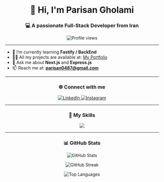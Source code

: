 <h1 align="center">👋 Hi, I'm Parisan Gholami</h1>
<h3 align="center">💻 A passionate Full-Stack Developer from Iran</h3>

<p align="center">
  <img src="https://komarev.com/ghpvc/?username=parisan0487&label=Profile%20views&color=0e75b6&style=flat" alt="Profile views" />
</p>

---

- 🌱 I’m currently learning **Fastify / BackEnd**
- 👨‍💻 All my projects are available at: [My Portfolio](https://parisan0487.github.io/)
- 💬 Ask me about **Next.js** and **Express.js**
- 📫 Reach me at: **parisan0487@gmail.com**

---

<h3 align="center">🌐 Connect with me</h3>

<p align="center">
  <a href="https://linkedin.com/in/parisan-ghlami" target="_blank">
    <img src="https://img.shields.io/badge/LinkedIn-0A66C2?style=for-the-badge&logo=linkedin&logoColor=white" alt="LinkedIn" />
  </a>
  <a href="https://instagram.com/parisan-0487" target="_blank">
    <img src="https://img.shields.io/badge/Instagram-E4405F?style=for-the-badge&logo=instagram&logoColor=white" alt="Instagram" />
  </a>
</p>

---



<h3 align="center">🚀 My Skills</h3>
<p align="center">
  <img src="https://skillicons.dev/icons?i=nextjs,react,js,css,html,nodejs,express,mongodb,git,redux,sass,tailwind" />
</p>

</table>



---

<h3 align="center">📊 GitHub Stats</h3>

<p align="center">
  <img src="https://github-readme-stats.vercel.app/api?username=parisan0487&show_icons=true&theme=radical" alt="GitHub Stats" />
</p>

<p align="center">
  <img src="https://github-readme-streak-stats.herokuapp.com?user=parisan0487&theme=radical" alt="GitHub Streak" />
</p>

<p align="center">
  <img src="https://github-readme-stats.vercel.app/api/top-langs/?username=parisan0487&layout=compact&theme=radical" alt="Top Languages" />
</p>


